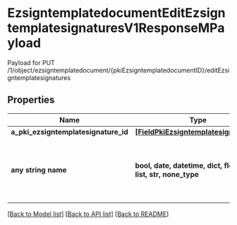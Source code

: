# EzsigntemplatedocumentEditEzsigntemplatesignaturesV1ResponseMPayload

Payload for PUT /1/object/ezsigntemplatedocument/{pkiEzsigntemplatedocumentID}/editEzsigntemplatesignatures

## Properties
Name | Type | Description | Notes
------------ | ------------- | ------------- | -------------
**a_pki_ezsigntemplatesignature_id** | [**[FieldPkiEzsigntemplatesignatureID]**](FieldPkiEzsigntemplatesignatureID.md) |  | 
**any string name** | **bool, date, datetime, dict, float, int, list, str, none_type** | any string name can be used but the value must be the correct type | [optional]

[[Back to Model list]](../README.md#documentation-for-models) [[Back to API list]](../README.md#documentation-for-api-endpoints) [[Back to README]](../README.md)


